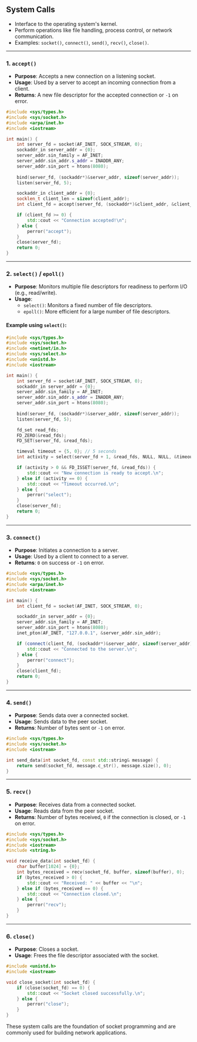 ## System Calls

- Interface to the operating system's kernel.
- Perform operations like file handling, process control, or network communication.
- Examples: `socket()`, `connect()`, `send()`, `recv()`, `close()`.

---

### 1. `accept()`
- **Purpose**: Accepts a new connection on a listening socket.
- **Usage**: Used by a server to accept an incoming connection from a client.
- **Returns**: A new file descriptor for the accepted connection or `-1` on error.

```cpp
#include <sys/types.h>
#include <sys/socket.h>
#include <arpa/inet.h>
#include <iostream>

int main() {
    int server_fd = socket(AF_INET, SOCK_STREAM, 0);
    sockaddr_in server_addr = {0};
    server_addr.sin_family = AF_INET;
    server_addr.sin_addr.s_addr = INADDR_ANY;
    server_addr.sin_port = htons(8080);
    
    bind(server_fd, (sockaddr*)&server_addr, sizeof(server_addr));
    listen(server_fd, 5);

    sockaddr_in client_addr = {0};
    socklen_t client_len = sizeof(client_addr);
    int client_fd = accept(server_fd, (sockaddr*)&client_addr, &client_len);

    if (client_fd >= 0) {
        std::cout << "Connection accepted!\n";
    } else {
        perror("accept");
    }
    close(server_fd);
    return 0;
}
```

---

### 2. `select()` / `epoll()`
- **Purpose**: Monitors multiple file descriptors for readiness to perform I/O (e.g., read/write).
- **Usage**:
  - `select()`: Monitors a fixed number of file descriptors.
  - `epoll()`: More efficient for a large number of file descriptors.

#### Example using `select()`:
```cpp
#include <sys/types.h>
#include <sys/socket.h>
#include <netinet/in.h>
#include <sys/select.h>
#include <unistd.h>
#include <iostream>

int main() {
    int server_fd = socket(AF_INET, SOCK_STREAM, 0);
    sockaddr_in server_addr = {0};
    server_addr.sin_family = AF_INET;
    server_addr.sin_addr.s_addr = INADDR_ANY;
    server_addr.sin_port = htons(8080);
    
    bind(server_fd, (sockaddr*)&server_addr, sizeof(server_addr));
    listen(server_fd, 5);

    fd_set read_fds;
    FD_ZERO(&read_fds);
    FD_SET(server_fd, &read_fds);

    timeval timeout = {5, 0}; // 5 seconds
    int activity = select(server_fd + 1, &read_fds, NULL, NULL, &timeout);

    if (activity > 0 && FD_ISSET(server_fd, &read_fds)) {
        std::cout << "New connection is ready to accept.\n";
    } else if (activity == 0) {
        std::cout << "Timeout occurred.\n";
    } else {
        perror("select");
    }
    close(server_fd);
    return 0;
}
```

---

### 3. `connect()`
- **Purpose**: Initiates a connection to a server.
- **Usage**: Used by a client to connect to a server.
- **Returns**: `0` on success or `-1` on error.

```cpp
#include <sys/types.h>
#include <sys/socket.h>
#include <arpa/inet.h>
#include <iostream>

int main() {
    int client_fd = socket(AF_INET, SOCK_STREAM, 0);

    sockaddr_in server_addr = {0};
    server_addr.sin_family = AF_INET;
    server_addr.sin_port = htons(8080);
    inet_pton(AF_INET, "127.0.0.1", &server_addr.sin_addr);

    if (connect(client_fd, (sockaddr*)&server_addr, sizeof(server_addr)) == 0) {
        std::cout << "Connected to the server.\n";
    } else {
        perror("connect");
    }
    close(client_fd);
    return 0;
}
```

---

### 4. `send()`
- **Purpose**: Sends data over a connected socket.
- **Usage**: Sends data to the peer socket.
- **Returns**: Number of bytes sent or `-1` on error.

```cpp
#include <sys/types.h>
#include <sys/socket.h>
#include <iostream>

int send_data(int socket_fd, const std::string& message) {
    return send(socket_fd, message.c_str(), message.size(), 0);
}
```

---

### 5. `recv()`
- **Purpose**: Receives data from a connected socket.
- **Usage**: Reads data from the peer socket.
- **Returns**: Number of bytes received, `0` if the connection is closed, or `-1` on error.

```cpp
#include <sys/types.h>
#include <sys/socket.h>
#include <iostream>
#include <string.h>

void receive_data(int socket_fd) {
    char buffer[1024] = {0};
    int bytes_received = recv(socket_fd, buffer, sizeof(buffer), 0);
    if (bytes_received > 0) {
        std::cout << "Received: " << buffer << "\n";
    } else if (bytes_received == 0) {
        std::cout << "Connection closed.\n";
    } else {
        perror("recv");
    }
}
```

---

### 6. `close()`
- **Purpose**: Closes a socket.
- **Usage**: Frees the file descriptor associated with the socket.

```cpp
#include <unistd.h>
#include <iostream>

void close_socket(int socket_fd) {
    if (close(socket_fd) == 0) {
        std::cout << "Socket closed successfully.\n";
    } else {
        perror("close");
    }
}
```

These system calls are the foundation of socket programming and are commonly used for building network applications.